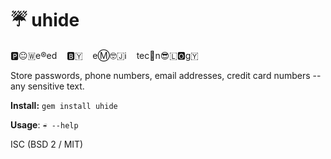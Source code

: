 # ☔ uhide

🅿️😐🇼e®️ed&nbsp;&nbsp;&nbsp;&nbsp;🅱️🇾&nbsp;&nbsp;&nbsp;&nbsp;eⓂ️🤓🇯ℹ️&nbsp;&nbsp;&nbsp;&nbsp;tec🏨n😎🇱🅾️g🇾

Store passwords, phone numbers, email addresses, credit card numbers -- any sensitive text.

**Install:** `gem install uhide` 

**Usage**: `☔ --help`

ISC (BSD 2 / MIT)

